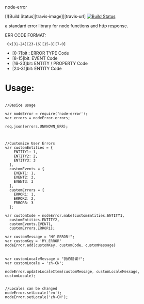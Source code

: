 node-error

 [![Build Status][travis-image]][travis-url]
 [![Build Status](https://travis-ci.org/calidion/node-error.svg)](https://travis-ci.org/calidion/node-error)

a standard error library for node functions and http response.

 ERR CODE FORMAT:

```
 0x[31-24][23-16][15-8][7-0]
```

* [0-7]bit : ERROR TYPE Code
* [8-15]bit: EVENT Code
* [16-23]bit: ENTITY / PROPERTY Code
* [24-31]bit: ENTITY Code


# Usage:

```node

//Basice usage

var nodeError = require('node-error');
var errors = nodeError.errors;

req.json(errors.UNKNOWN_ERR);



//Customize User Errors
var customEntities = {
    ENTITY1: 1,
    ENTITY2: 2,
    ENTITY3: 3
  },
  customEvents = {
    EVENT1: 1,
    EVENT2: 2,
    EVENT3: 3
  },
  customErrors = {
    ERROR1: 1,
    ERROR2: 2,
    ERROR3: 3
  };

var customCode = nodeError.make(customEntities.ENTITY1,
  customEntities.ENTITY2,
  customEvents.EVENT1,
  customErrors.ERROR1);

var customMessage = "MY ERROR!";
var customKey = 'MY_ERROR'
nodeError.add(customKey, customCode, customMessage)


var customLocaleMessage = "我的错误!";
var customLocale = 'zh-CN';

nodeError.updateLocaleItem(customMessage, customLocaleMessage, customLocale);


//Locales can be changed
nodeError.setLocale('en');
nodeError.setLocale('zh-CN');

```

